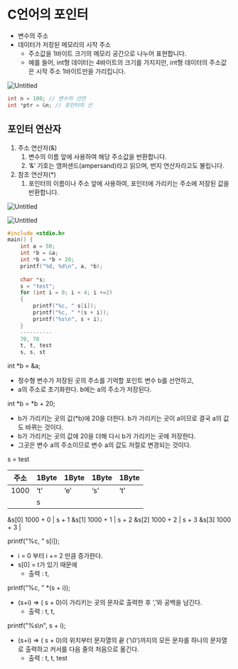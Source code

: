 # C언어의 포인터

- 변수의 주소
- 데이터가 저장된 메모리의 시작 주소
    - 주소값을 1바이트 크기의 메모리 공간으로 나누어 표현합니다.
    - 예를 들어, int형 데이터는 4바이트의 크기를 가지지만, int형 데이터의 주소값은 시작 주소 1바이트만을 가리킵니다.
    
![Untitled](https://prod-files-secure.s3.us-west-2.amazonaws.com/b31fc591-a9dc-4af5-b3b4-68153414245b/c5a884ae-6c29-4f4e-82fb-7baaf62eec39/Untitled.png)
    

```c
int n = 100; // 변수의 선언
int *ptr = &n; // 포인터의 선
```

## 포인터 연산자

1. 주소 연산자(&)
    1. 변수의 이름 앞에 사용하여 해당 주소값을 반환합니다.
    2. ‘&’ 기호는 앰퍼샌드(ampersand)라고 읽으며, 번지 연산자라고도 불립니다.
2. 참조 연산자(*)
    1. 포인터의 이름이나 주소 앞에 사용하여, 포인터에 가리키는 주소에 저장된 값을 반환합니다.

![Untitled](https://prod-files-secure.s3.us-west-2.amazonaws.com/b31fc591-a9dc-4af5-b3b4-68153414245b/b669ce3c-d173-44ab-a92a-1096817da89f/Untitled.png)

![Untitled](https://prod-files-secure.s3.us-west-2.amazonaws.com/b31fc591-a9dc-4af5-b3b4-68153414245b/8d06e2f8-20eb-4c21-9610-3389da8c08da/Untitled.png)

```c
#include <stdio.h>
main() {
	int a = 50;
	int *b = &a;
	int *b = *b + 20;
	printf("%d, %d\n", a, *b);
	
	char *s;
	s = "test";
	for (int i = 0; i < 4; i +=2)
	{
		printf("%c, " s[i]);
		printf("%c, " *(s + i));
		printf("%s\n", s + i); 
	}
	----------
	70, 70
	t, t, test
	s, s, st
```

int *b = &a;

- 정수형 변수가 저장된 곳의 주소를 기억할 포인트 변수 b를 선언하고,
- a의 주소로 초기화한다. b에는 a의 주소가 저장된다.

int *b = *b + 20;

- b가 가리키는 곳의 값(*b)에 20을 더한다. b가 가리키는 곳이 a이므로 결국 a의 값도 바뀌는 것이다.
- b가 가리키는 곳의 값에 20을 더해 다시 b가 가리키는 곳에 저장한다.
- 그곳은 변수 a의 주소이므로 변수 a의 값도 저절로 변경되는 것이다.

s = test

| 주소 | 1Byte | 1Byte | 1Byte | 1Byte |
| --- | --- | --- | --- | --- |
| 1000 | ‘t’ | ‘e’ | ‘s’ | ‘t’ |
|  | s
&s[0]
1000 + 0 | s + 1 
&s[1]
1000 + 1 | s + 2 
&s[2]
1000 + 2 | s + 3 
&s[3]
1000 + 3 |

printf("%c, " s[i]);

- i = 0 부터 i += 2 만큼 증가한다.
- s[0] = t가 있기 때문에
    - 출력 : t,

printf("%c, " *(s + i));

- (s+i) ⇒ ( s + 0)이 가리키는 곳의 문자로 출력한 후 ‘,’와 공백을 남긴다.
    - 출력 : t, t,

printf("%s\n", s + i);

- (s+i) ⇒ ( s + 0)의 위치부터 문자열의 끝 (’\0’)까지의 모든 문자를 하나의 문자열로 출력하고 커서를 다음 줄의 처음으로 옮긴다.
    - 출력 : t, t, test
